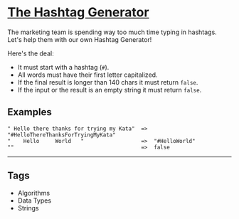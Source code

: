 # [The Hashtag Generator](https://www.codewars.com/kata/52449b062fb80683ec000024)

The marketing team is spending way too much time typing in hashtags.  
Let's help them with our own Hashtag Generator!

Here's the deal:

- It must start with a hashtag (`#`).
- All words must have their first letter capitalized.
- If the final result is longer than 140 chars it must return `false`.
- If the input or the result is an empty string it must return `false`.

## Examples

```
" Hello there thanks for trying my Kata"  =>  "#HelloThereThanksForTryingMyKata"
"    Hello     World   "                  =>  "#HelloWorld"
""                                        =>  false
```

---

## Tags

- Algorithms
- Data Types
- Strings
